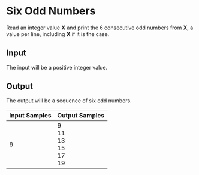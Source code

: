 # Six Odd Numbers
Read an integer value **X** and print the 6 consecutive odd numbers from **X**, a value per line, including **X** if it is the case.

## Input
The input will be a positive integer value.

## Output
The output will be a sequence of six odd numbers.

| Input Samples |            Output Samples            |
|---------------|--------------------------------------|
| 8             | 9<br> 11<br> 13<br> 15<br> 17<br> 19 |